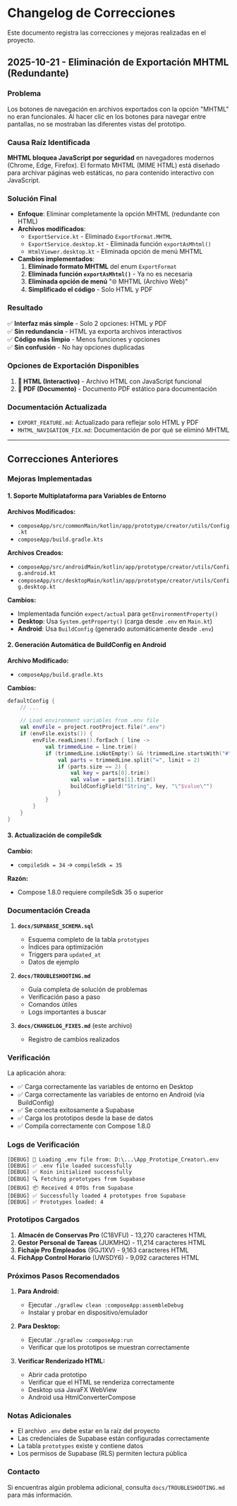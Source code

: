 # Changelog de Correcciones

Este documento registra las correcciones y mejoras realizadas en el proyecto.

## 2025-10-21 - Eliminación de Exportación MHTML (Redundante)

### Problema
Los botones de navegación en archivos exportados con la opción "MHTML" no eran funcionales. Al hacer clic en los botones para navegar entre pantallas, no se mostraban las diferentes vistas del prototipo.

### Causa Raíz Identificada
**MHTML bloquea JavaScript por seguridad** en navegadores modernos (Chrome, Edge, Firefox). El formato MHTML (MIME HTML) está diseñado para archivar páginas web estáticas, no para contenido interactivo con JavaScript.

### Solución Final
- **Enfoque**: Eliminar completamente la opción MHTML (redundante con HTML)
- **Archivos modificados**:
  - `ExportService.kt` - Eliminado `ExportFormat.MHTML`
  - `ExportService.desktop.kt` - Eliminada función `exportAsMhtml()`
  - `HtmlViewer.desktop.kt` - Eliminada opción de menú MHTML
- **Cambios implementados**:
  1. **Eliminado formato MHTML** del enum `ExportFormat`
  2. **Eliminada función `exportAsMhtml()`** - Ya no es necesaria
  3. **Eliminada opción de menú** "🌐 MHTML (Archivo Web)"
  4. **Simplificado el código** - Solo HTML y PDF

### Resultado
✅ **Interfaz más simple** - Solo 2 opciones: HTML y PDF  
✅ **Sin redundancia** - HTML ya exporta archivos interactivos  
✅ **Código más limpio** - Menos funciones y opciones  
✅ **Sin confusión** - No hay opciones duplicadas

### Opciones de Exportación Disponibles
1. **📄 HTML (Interactivo)** - Archivo HTML con JavaScript funcional
2. **📑 PDF (Documento)** - Documento PDF estático para documentación

### Documentación Actualizada
- `EXPORT_FEATURE.md`: Actualizado para reflejar solo HTML y PDF
- `MHTML_NAVIGATION_FIX.md`: Documentación de por qué se eliminó MHTML

---

## Correcciones Anteriores

### Mejoras Implementadas

#### 1. Soporte Multiplataforma para Variables de Entorno

**Archivos Modificados:**
- `composeApp/src/commonMain/kotlin/app/prototype/creator/utils/Config.kt`
- `composeApp/build.gradle.kts`

**Archivos Creados:**
- `composeApp/src/androidMain/kotlin/app/prototype/creator/utils/Config.android.kt`
- `composeApp/src/desktopMain/kotlin/app/prototype/creator/utils/Config.desktop.kt`

**Cambios:**
- Implementada función `expect/actual` para `getEnvironmentProperty()`
- **Desktop**: Usa `System.getProperty()` (carga desde `.env` en `Main.kt`)
- **Android**: Usa `BuildConfig` (generado automáticamente desde `.env`)

#### 2. Generación Automática de BuildConfig en Android

**Archivo Modificado:**
- `composeApp/build.gradle.kts`

**Cambios:**
```kotlin
defaultConfig {
    // ...
    
    // Load environment variables from .env file
    val envFile = project.rootProject.file(".env")
    if (envFile.exists()) {
        envFile.readLines().forEach { line ->
            val trimmedLine = line.trim()
            if (trimmedLine.isNotEmpty() && !trimmedLine.startsWith("#")) {
                val parts = trimmedLine.split("=", limit = 2)
                if (parts.size == 2) {
                    val key = parts[0].trim()
                    val value = parts[1].trim()
                    buildConfigField("String", key, "\"$value\"")
                }
            }
        }
    }
}
```

#### 3. Actualización de compileSdk

**Cambio:**
- `compileSdk = 34` → `compileSdk = 35`

**Razón:**
- Compose 1.8.0 requiere compileSdk 35 o superior

### Documentación Creada

1. **`docs/SUPABASE_SCHEMA.sql`**
   - Esquema completo de la tabla `prototypes`
   - Índices para optimización
   - Triggers para `updated_at`
   - Datos de ejemplo

2. **`docs/TROUBLESHOOTING.md`**
   - Guía completa de solución de problemas
   - Verificación paso a paso
   - Comandos útiles
   - Logs importantes a buscar

3. **`docs/CHANGELOG_FIXES.md`** (este archivo)
   - Registro de cambios realizados

### Verificación

La aplicación ahora:
- ✅ Carga correctamente las variables de entorno en Desktop
- ✅ Carga correctamente las variables de entorno en Android (vía BuildConfig)
- ✅ Se conecta exitosamente a Supabase
- ✅ Carga los prototipos desde la base de datos
- ✅ Compila correctamente con Compose 1.8.0

### Logs de Verificación

```
[DEBUG] 📄 Loading .env file from: D:\...\App_Prototipe_Creator\.env
[DEBUG] ✅ .env file loaded successfully
[DEBUG] ✅ Koin initialized successfully
[DEBUG] 🔍 Fetching prototypes from Supabase
[DEBUG] 📦 Received 4 DTOs from Supabase
[DEBUG] ✅ Successfully loaded 4 prototypes from Supabase
[DEBUG] ✅ Prototypes loaded: 4
```

### Prototipos Cargados

1. **Almacén de Conservas Pro** (C18VFU) - 13,270 caracteres HTML
2. **Gestor Personal de Tareas** (JUKMHQ) - 11,214 caracteres HTML
3. **Fichaje Pro Empleados** (9GJ1XV) - 9,163 caracteres HTML
4. **FichApp Control Horario** (UWSDY6) - 9,092 caracteres HTML

### Próximos Pasos Recomendados

1. **Para Android:**
   - Ejecutar `./gradlew clean :composeApp:assembleDebug`
   - Instalar y probar en dispositivo/emulador

2. **Para Desktop:**
   - Ejecutar `./gradlew :composeApp:run`
   - Verificar que los prototipos se muestran correctamente

3. **Verificar Renderizado HTML:**
   - Abrir cada prototipo
   - Verificar que el HTML se renderiza correctamente
   - Desktop usa JavaFX WebView
   - Android usa HtmlConverterCompose

### Notas Adicionales

- El archivo `.env` debe estar en la raíz del proyecto
- Las credenciales de Supabase están configuradas correctamente
- La tabla `prototypes` existe y contiene datos
- Los permisos de Supabase (RLS) permiten lectura pública

### Contacto

Si encuentras algún problema adicional, consulta `docs/TROUBLESHOOTING.md` para más información.
